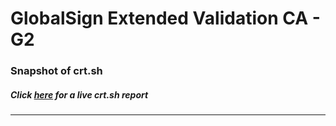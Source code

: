 # GlobalSign Extended Validation CA - G2
### Snapshot of crt.sh
##### Click [here](https://crt.sh/?q=0B11A032DFFBA17D8DF46FD0D4C6DFBBF72A6221042D540A20A5668E7635FEED) for a live crt.sh report

---
